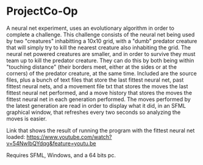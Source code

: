 # ProjectCo-Op

A neural net experiment, uses an evolutionary algorithm in order to complete a challenge. This challenge consists of 
the neural net being used by two "creatures" inhabitting a 10x10 grid, with a "dumb" predator creature that will simply try to kill the nearest 
creature also inhabiting the grid. The neural net powered creatures are smaller, and in order to survive they must team up to kill
the predator creature. They can do this by both being within "touching distance" (their borders meet, either at the sides or at the corners)
of the predator creature, at the same time. Included are the source files, plus a bunch of text files that store the last fittest neural net, past
fittest neural nets, and a movement file txt that stores the moves the last fittest neural net performed, and a move history that stores
the moves the fittest neural net in each generation performed. The moves performed by the latest generation are read in order to display what it
did, in an SFML graphical window, that refreshes every two seconds so analyzing the moves is easier.

Link that shows the result of running the program with the fittest neural net loaded:
https://www.youtube.com/watch?v=54NwIbQYdqg&feature=youtu.be

Requires SFML, Windows, and a 64 bits pc.


